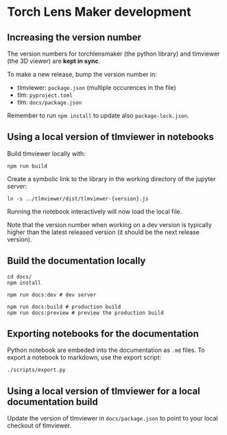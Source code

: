 # Torch Lens Maker development

## Increasing the version number

The version numbers for torchlensmaker (the python library) and tlmviewer (the 3D viewer) are **kept in sync**.

To make a new release, bump the version number in:

* tlmviewer: `package.json` (multiple occurences in the file)
* tlm: `pyproject.toml`
* tlm: `docs/package.json`

Remember to run `npm install` to update also `package-lock.json`.

## Using a local version of tlmviewer in notebooks

Build tlmviewer locally with:

```
npm run build
```

Create a symbolic link to the library in the working directory of the jupyter server:

```
ln -s ../tlmviewer/dist/tlmviewer-{version}.js
```

Running the notebook interactively will now load the local file.

Note that the version number when working on a dev version is typically higher
than the latest released version (it should be the next release version).

## Build the documentation locally

```
cd docs/
npm install

npm run docs:dev # dev server

npm run docs:build # production build
npm run docs:preview # preview the production build
```

## Exporting notebooks for the documentation

Python notebook are embeded into the documentation as `.md` files. To export a notebook to markdown, use the export script:

```
./scripts/export.py
```

## Using a local version of tlmviewer for a local documentation build

Update the version of tlmviewer in `docs/package.json` to point to your local checkout of tlmviewer.
